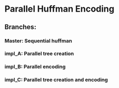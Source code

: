 # Parallel Huffman Encoding
## Branches:
### Master: Sequential huffman
### impl_A: Parallel tree creation
### impl_B: Parallel encoding
### impl_C: Parallel tree creation and encoding
